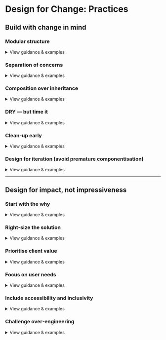 # Design for Change: Practices

## Build with change in mind

### Modular structure
<details>
<summary>View guidance & examples</summary>

A modular system is organised into components or services that each focus on a single area. This limits the surface area of change and allows functionality to evolve independently.

**Examples**

**Service‑based backend layout**
```
/services
  /users
  /orders
  /payments
```
Each service contains only what it needs (logic, validation, DB queries) and exposes a clear API.

**Frontend feature folders**
```
/features
  /profile
  /checkout
  /dashboard
```
Group related files (components, tests, APIs, styles) to improve cohesion and reduce cross‑dependencies.
</details>

### Separation of concerns
<details>
<summary>View guidance & examples</summary>

Keep responsibilities like business logic, data access, and presentation distinct. Each layer/component has a focused role.

**Examples**

**Service layer in Node**
```javascript
function createOrder(data) {
  validate(data);
  saveToDB(data);
}
```

**React component delegates to logic**
```jsx
// Component only renders
<OrderSummary order={order} />

// Logic handled elsewhere
const order = orderService.getSummary(cart);
```
</details>

### Composition over inheritance
<details>
<summary>View guidance & examples</summary>

Prefer composing small, purpose‑specific pieces over deep inheritance chains.

**Examples**

**Express middleware stacking**
```javascript
app.use(authenticate);
app.use(limitRequests);
app.use(logUsage);
```

**React hooks composition**
```jsx
function Checkout() {
  const form = useForm();
  const theme = useTheme();
  const layout = useResponsiveLayout();
  // ...
}
```
</details>

### DRY — but time it
<details>
<summary>View guidance & examples</summary>

Reduce duplication where it’s clearly the **same behaviour**. Early on, a little duplication is fine; extract when patterns emerge (the “rule of three” is a good guardrail).

**Examples**

**Shared logic extraction**
```javascript
// Before
const fullName1 = `${u.firstName} ${u.lastName}`;
const fullName2 = `${u.firstName} ${u.lastName}`;

// After
const getFullName = (u) => `${u.firstName} ${u.lastName}`;
```

**UI reuse**
```jsx
// Repetition
<PrimaryButton label="Save" />
<PrimaryButton label="Submit" />

// DRY'd
<Button type="primary" label="Save" />
```
</details>

### Clean‑up early
<details>
<summary>View guidance & examples</summary>

Small refactors close to delivery prevent complexity from building up.

**Examples**

**Rename after understanding evolves**
```diff
- const handle = ...
+ const generateMonthlyInvoice = ...
```

**Split large methods**
```javascript
function submitForm(data) {
  const validated = validate(data);
  const payload   = formatPayload(validated);
  api.submit(payload);
}
```
</details>

### Design for iteration (avoid premature componentisation)
<details>
<summary>View guidance & examples</summary>

Favour simple code (even duplicated) while exploring. Extract components once patterns are real or change pressure justifies it. Make changes small and reversible.

**Examples**

**Feature flags for rollout**
```javascript
if (features.isEnabled('newFlow')) {
  runNew();
} else {
  runLegacy();
}
```

**Independent deployments**
- Services deploy separately  
- Backwards‑compatible schema changes  
- Toggle new paths instead of long‑lived branches

**Back‑out plans in ADRs**
- How we’d revert  
- Cost to change later  
- Deprecation path if we keep it
</details>

---

## Design for impact, not impressiveness

### Start with the why
<details>
<summary>View guidance & examples</summary>

Anchor decisions to the problem and the outcome we want for users and the client.

**Do this**
- Write a one‑liner problem statement and success signal (e.g. “Reduce checkout drop‑off from 42% → 30%”).
- Capture constraints (time/budget/risk appetite).  
- Identify the *minimum* behaviour or metric we need to see in the next 2–4 weeks.

**Example**
```text
Problem: Users abandon on payment step.
Outcome: +12% successful payments (30 days).
Constraint: 1 sprint, no gateway migration.
Approach: Inline errors, save cardholder name, retry flow.
Measure: Success rate, time‑to-complete, error types.
```
</details>

### Right‑size the solution
<details>
<summary>View guidance & examples</summary>

Choose the lightest approach that works now; increase investment when risk or scale demands it.

**Examples**
- **Prototype (≤12 weeks):** Monolith, minimal infra, smoke + 1–2 critical E2E tests, basic logging.
- **Product‑market fit:** Modular monolith/small services, unit + contract + critical E2E, blue/green or canary.
- **Regulated/scale:** Clear domain boundaries, full test pyramid incl. perf & security, SLOs and automated rollback.

**Rule of thumb**
- If a cheaper/simpler option gets ~80% of the value, prefer it and **name what you’ll revisit**.
</details>

### Prioritise client value
<details>
<summary>View guidance & examples</summary>

Favour choices that the client can run, staff, and afford.

**Consider**
- Time‑to‑first‑value vs. long‑term ROI
- Total cost of ownership (licenses, cloud, ops, people)
- Hiring/onboarding reality for chosen tech
- Vendor lock‑in and exit paths

**Example**
- Prefer a managed database your client’s team already knows over a trendy, niche alternative with higher ops burden.
</details>

### Focus on user needs
<details>
<summary>View guidance & examples</summary>

Start from user jobs and real behaviour.

**Do this**
- Map the happy path + 1 painful edge case.
- Instrument key steps (events/telemetry) before optimising.
- Validate with a tiny slice (feature flag, % rollout), then expand.

**Example**
```text
Observed: 24% of users fail card entry on mobile.
Change: Move expiry/CVV to separate fields; add card type hint.
Measure: Error rate by field, completion time.
```
</details>

### Include accessibility and inclusivity
<details>
<summary>View guidance & examples</summary>

Accessibility is part of “done”. Ship inclusive defaults and test like a real user.

**Do this**
- Use semantic HTML and proper labels/roles.
- Keyboard and screen‑reader basic pass (focus order, visible focus).
- Colour contrast and motion preferences respected.
- Localisation basics where relevant (dates, numbers, copy length).

**Snippet**
```html
<label for="email">Email address</label>
<input id="email" name="email" type="email" autocomplete="email" />
```
</details>

### Challenge over‑engineering
<details>
<summary>View guidance & examples</summary>

Avoid building for hypothetical scale or edge cases.

**Checks**
- Would we regret not doing this in the next quarter?
- What breaks if we ship the simpler version now?
- Can we make this easy to remove/replace later?

**Example**
- Use a scheduled job + queue for weekly reports before introducing a full event bus; add the bus only if jobs back up or cross‑team integration is proven.
</details>
